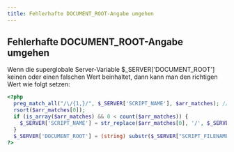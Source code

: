 ```yaml
---
title: Fehlerhafte DOCUMENT_ROOT-Angabe umgehen
---
```


## Fehlerhafte DOCUMENT_ROOT-Angabe umgehen

Wenn die superglobale Server-Variable $_SERVER['DOCUMENT_ROOT'] keinen oder einen falschen Wert beinhaltet, dann kann man den richtigen Wert wie folgt setzen:

```php
<?php
  preg_match_all("/\/{1,}/", $_SERVER['SCRIPT_NAME'], $arr_matches); // doppelte (oder mehr) Slashes finden
  rsort($arr_matches[0]);
  if (is_array($arr_matches) && 0 < count($arr_matches)) {
    $_SERVER['SCRIPT_NAME'] = str_replace($arr_matches[0], '/', $_SERVER['SCRIPT_NAME']); // doppelte (oder mehr) Slashes ersetzen
  }
  $_SERVER['DOCUMENT_ROOT'] = (string) substr($_SERVER["SCRIPT_FILENAME"], 0, -(strlen($_SERVER['SCRIPT_NAME'])));
?>
```

